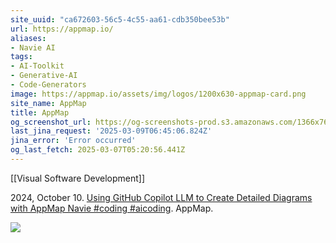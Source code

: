 ```yaml
---
site_uuid: "ca672603-56c5-4c55-aa61-cdb350bee53b"
url: https://appmap.io/
aliases:
- Navie AI
tags:
- AI-Toolkit
- Generative-AI
- Code-Generators
image: https://appmap.io/assets/img/logos/1200x630-appmap-card.png
site_name: AppMap
title: AppMap
og_screenshot_url: https://og-screenshots-prod.s3.amazonaws.com/1366x768/80/false/4dc37431cbe02ddd62f2134ce4c3246cf2db171dab9b47a87ff19bd8155b6454.jpeg
last_jina_request: '2025-03-09T06:45:06.824Z'
jina_error: 'Error occurred'
og_last_fetch: 2025-03-07T05:20:56.441Z
---
```

[[Visual Software Development]]

2024, October 10. [Using GitHub Copilot LLM to Create Detailed Diagrams with AppMap Navie #coding #aicoding](https://youtube.com/shorts/jztXLSb2pl8?si=RNvZ-QPCrWKJXLT4). AppMap.

![](https://i.imgur.com/MnpDA3R.png)
